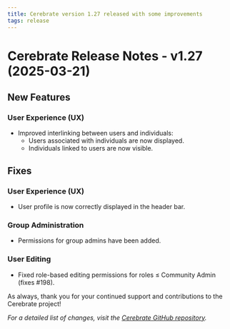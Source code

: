 ```yaml
---
title: Cerebrate version 1.27 released with some improvements
tags: release 
---
```


# Cerebrate Release Notes - v1.27 (2025-03-21)

## New Features

### User Experience (UX)
- Improved interlinking between users and individuals:
  - Users associated with individuals are now displayed.
  - Individuals linked to users are now visible.

## Fixes

### User Experience (UX)
- User profile is now correctly displayed in the header bar.

### Group Administration
- Permissions for group admins have been added.

### User Editing
- Fixed role-based editing permissions for roles ≤ Community Admin (fixes #198).

As always, thank you for your continued support and contributions to the Cerebrate project!  

*For a detailed list of changes, visit the [Cerebrate GitHub repository](https://github.com/cerebrate-project/cerebrate).*  

